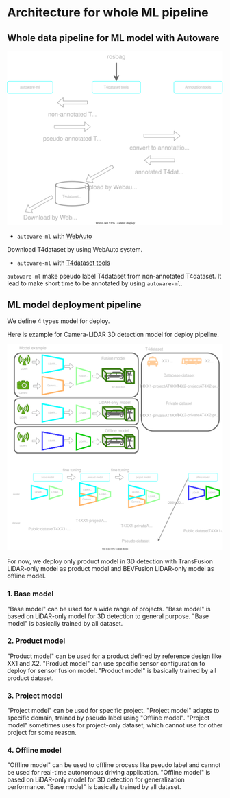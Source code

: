 # Architecture for whole ML pipeline
## Whole data pipeline for ML model with Autoware

![](/docs/fig/data_pipeline.drawio.svg)

- `autoware-ml` with [WebAuto](https://docs.web.auto/en/)

Download T4dataset by using WebAuto system.

- `autoware-ml` with [T4dataset tools](https://github.com/tier4/tier4_perception_dataset)

`autoware-ml` make pseudo label T4dataset from non-annotated T4dataset.
It lead to make short time to be annotated by using `autoware-ml`.

## ML model deployment pipeline

We define 4 types model for deploy.

Here is example for Camera-LIDAR 3D detection model for deploy pipeline.

![](/docs/fig/model_pipeline.drawio.svg)

For now, we deploy only product model in 3D detection with TransFusion LiDAR-only model as product model and BEVFusion LiDAR-only model as offline model.

### 1. Base model

"Base model" can be used for a wide range of projects.
"Base model" is based on LiDAR-only model for 3D detection to general purpose.
"Base model" is basically trained by all dataset.

### 2. Product model

"Product model" can be used for a product defined by reference design like XX1 and X2.
"Product model" can use specific sensor configuration to deploy for sensor fusion model.
"Product model" is basically trained by all product dataset.

### 3. Project model

"Project model" can be used for specific project.
"Project model" adapts to specific domain, trained by pseudo label using "Offline model".
"Project model" sometimes uses for project-only dataset, which cannot use for other project for some reason.

### 4. Offline model

"Offline model" can be used to offline process like pseudo label and cannot be used for real-time autonomous driving application.
"Offline model" is based on LiDAR-only model for 3D detection for generalization performance.
"Base model" is basically trained by all dataset.
